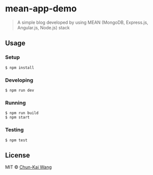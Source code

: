 # mean-app-demo

> A simple blog developed by using MEAN (MongoDB, Express.js, Angular.js, Node.js) stack

## Usage

### Setup

```
$ npm install
```

### Developing

```
$ npm run dev
```

### Running

```
$ npm run build
$ npm start
```

### Testing

```
$ npm test
```

## License

MIT © [Chun-Kai Wang](https://github.com/chunkai1312)
